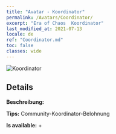 ```yaml
---
title: "Avatar - Koordinator"
permalink: /Avatars/Coordinator/
excerpt: "Era of Chaos  Koordinator"
last_modified_at: 2021-07-13
locale: de
ref: "Coordinator.md"
toc: false
classes: wide
---
```

 ![Koordinator](/images/a/avatarFrame_15.png)

## Details

 **Beschreibung:**  

 **Tips:** Community-Koordinator-Belohnung 

 **Is available:**  + 

